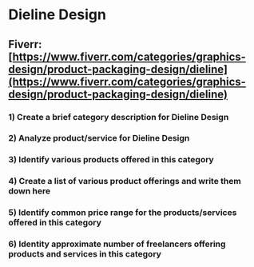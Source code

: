 # Dieline Design
## Fiverr: [https://www.fiverr.com/categories/graphics-design/product-packaging-design/dieline](https://www.fiverr.com/categories/graphics-design/product-packaging-design/dieline)
### 1) Create a brief category description for Dieline Design
### 2) Analyze product/service for Dieline Design
### 3) Identify various products offered in this category
### 4) Create a list of various product offerings and write them down here
### 5) Identify common price range for the products/services offered in this category
### 6) Identity approximate number of freelancers offering products and services in this category
